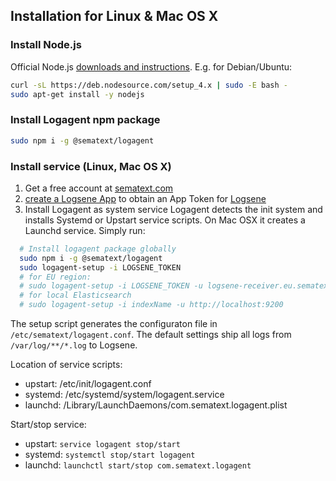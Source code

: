 ## Installation for Linux & Mac OS X

### Install Node.js 

Official Node.js [downloads and instructions](https://nodejs.org/en/download/).
E.g. for Debian/Ubuntu:
``` bash
curl -sL https://deb.nodesource.com/setup_4.x | sudo -E bash -
sudo apt-get install -y nodejs
```

### Install Logagent npm package
``` bash
sudo npm i -g @sematext/logagent 
```

### Install service (Linux, Mac OS X)

1. Get a free account at [sematext.com](https://apps.sematext.com/ui/registration)
2. [create a Logsene App](https://apps.sematext.com/ui/integrations) to obtain an App Token for [Logsene](http://www.sematext.com/logsene/) 
3. Install Logagent as system service
Logagent detects the init system and installs Systemd or Upstart service scripts. 
On Mac OSX it creates a Launchd service. Simply run:

``` bash
  # Install logagent package globally 
  sudo npm i -g @sematext/logagent
  sudo logagent-setup -i LOGSENE_TOKEN
  # for EU region: 
  # sudo logagent-setup -i LOGSENE_TOKEN -u logsene-receiver.eu.sematext.com
  # for local Elasticsearch
  # sudo logagent-setup -i indexName -u http://localhost:9200
```

The setup script generates the configuraton file in ```/etc/sematext/logagent.conf```.
The default settings ship all logs from ```/var/log/**/*.log``` to Logsene. 

Location of service scripts:

- upstart: /etc/init/logagent.conf
- systemd: /etc/systemd/system/logagent.service
- launchd: /Library/LaunchDaemons/com.sematext.logagent.plist

Start/stop service: 

- upstart: ```service logagent stop/start```
- systemd: ```systemctl stop/start logagent```
- launchd: ```launchctl start/stop com.sematext.logagent```

